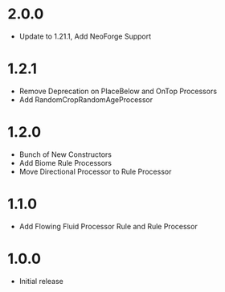 # 2.0.0
- Update to 1.21.1, Add NeoForge Support

# 1.2.1
- Remove Deprecation on PlaceBelow and OnTop Processors
- Add RandomCropRandomAgeProcessor

# 1.2.0
- Bunch of New Constructors
- Add Biome Rule Processors
- Move Directional Processor to Rule Processor

# 1.1.0
- Add Flowing Fluid Processor Rule and Rule Processor

# 1.0.0
- Initial release